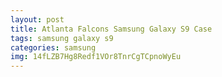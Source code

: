```yaml
---
layout: post
title: Atlanta Falcons Samsung Galaxy S9 Case
tags: samsung galaxy s9
categories: samsung
img: 14fLZB7Hg8Redf1VOr8TnrCgTCpnoWyEu
---
```

